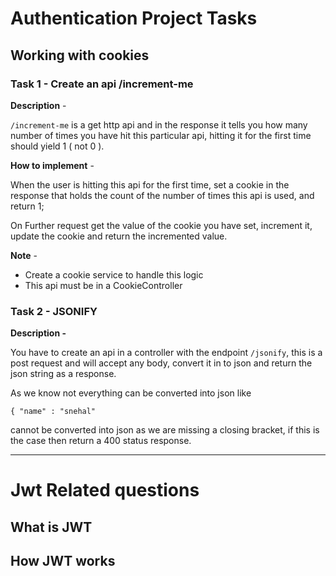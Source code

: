 # Authentication Project Tasks

## Working with cookies

### Task 1 - Create an api /increment-me

**Description** - 


`/increment-me` is a get http api and in the response it tells you how many number of times you have hit this particular api, hitting it for the first time should yield 1 ( not 0 ).

**How to implement** - 


When the user is hitting this api for the first time, set a cookie in the response that holds the count of the number of times this api is used, and return 1;

On Further request get the value of the cookie you have set, increment it, update the cookie and return the incremented value.


**Note** -

- Create a cookie service to handle this logic
- This api must be in a CookieController

### Task 2 - JSONIFY 
**Description -**

You have to create an api in a controller with the endpoint `/jsonify`, this is a post request and will accept any body, convert it in to json and return the json string as a response.

As we know not everything can be converted into json like

```
{ "name" : "snehal"
```
cannot be converted into json as we are missing a closing bracket, if this is the case then return a 400 status response.

---

# Jwt Related questions

## What is JWT

## How JWT works
